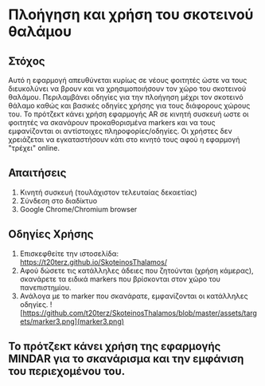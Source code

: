 # Πλοήγηση και χρήση του σκοτεινού θαλάμου

## Στόχος
Αυτό η εφαρμογή απευθύνεται κυρίως σε νέους φοιτητές ώστε να τους διευκολύνει να βρουν και να χρησιμοποιήσουν τον χώρο του σκοτεινού θαλάμου. Περιλαμβάνει οδηγίες για την πλοήγηση μέχρι τον σκοτεινό θάλαμο καθώς και βασικές οδηγίες χρήσης για τους διάφορους χώρους του. 
Το πρότζεκτ κάνει χρήση εφαρμογής AR σε κινητή συσκευή ωστε οι φοιτητές να σκανάρουν προκαθορισμένα markers και να τους εμφανίζονται οι αντίστοιχες πληροφορίες/οδηγίες. Οι χρήστες δεν χρειάζεται να εγκαταστήσουν κάτι στο κινητό τους αφού η εφαρμογή "τρέχει" online.

## Απαιτήσεις
1. Κινητή συσκευή (τουλάχιστον τελευταίας δεκαετίας)
2. Σύνδεση στο διαδίκτυο
3. Google Chrome/Chromium browser

## Οδηγίες Χρήσης

1. Επισκεφθείτε την ιστοσελίδα: https://t20terz.github.io/SkoteinosThalamos/
2. Αφού δώσετε τις κατάλληλες άδειες που ζητούνται (χρήση κάμερας), σκανάρετε τα ειδικά markers που βρίσκονται στον χώρο του πανεπιστημίου.
3. Ανάλογα με το marker που σκανάρατε, εμφανίζονται οι κατάλληλες οδηγίες.
 ![https://github.com/t20terz/SkoteinosThalamos/blob/master/assets/targets/marker3.png](marker3.png)


## Το πρότζεκτ κάνει χρήση της εφαρμογής MINDAR για το σκανάρισμα και την εμφάνιση του περιεχομένου του.
